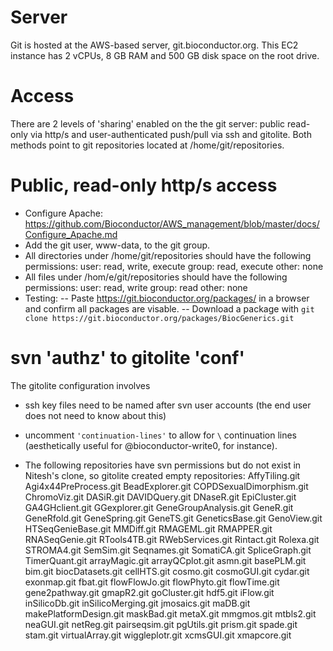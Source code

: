 # Server

Git is hosted at the AWS-based server, git.bioconductor.org. This EC2 instance has 2 vCPUs, 8 GB RAM and 500 GB disk space on the root drive.

# Access

There are 2 levels of 'sharing' enabled on the the git server: public read-only via http/s and user-authenticated push/pull via ssh and gitolite. Both methods point to git repositories located at /home/git/repositories.

# Public, read-only http/s access

- Configure Apache:
https://github.com/Bioconductor/AWS_management/blob/master/docs/Configure_Apache.md
- Add the git user, www-data, to the git group.
- All directories under /home/git/repositories should have the following permissions:
  user: read, write, execute
  group: read, execute
  other: none
- All files under /hom/e/git/repositories should have the following permissions:
  user: read, write
  group: read
  other: none
- Testing:
  -- Paste https://git.bioconductor.org/packages/ in a browser and confirm all packages are visable.
  -- Download a package with `git clone https://git.bioconductor.org/packages/BiocGenerics.git`

# svn 'authz' to gitolite 'conf'

The gitolite configuration involves

- ssh key files need to be named after svn user accounts (the end user
  does not need to know about this)

- uncomment `'continuation-lines'` to allow for `\` continuation lines
  (aesthetically useful for @bioconductor-write0, for instance).

- The following repositories have svn permissions but do not exist in
  Nitesh's clone, so gitolite created empty repositories:
  AffyTiling.git Agi4x44PreProcess.git BeadExplorer.git
  COPDSexualDimorphism.git ChromoViz.git DASiR.git DAVIDQuery.git
  DNaseR.git EpiCluster.git GA4GHclient.git GGexplorer.git
  GeneGroupAnalysis.git GeneR.git GeneRfold.git GeneSpring.git
  GeneTS.git GeneticsBase.git GenoView.git HTSeqGenieBase.git
  MMDiff.git RMAGEML.git RMAPPER.git RNASeqGenie.git RTools4TB.git
  RWebServices.git Rintact.git Rolexa.git STROMA4.git SemSim.git
  Seqnames.git SomatiCA.git SpliceGraph.git TimerQuant.git
  arrayMagic.git arrayQCplot.git asmn.git basePLM.git bim.git
  biocDatasets.git cellHTS.git cosmo.git cosmoGUI.git cydar.git
  exonmap.git fbat.git flowFlowJo.git flowPhyto.git flowTime.git
  gene2pathway.git gmapR2.git goCluster.git hdf5.git iFlow.git
  inSilicoDb.git inSilicoMerging.git jmosaics.git maDB.git
  makePlatformDesign.git maskBad.git metaX.git mmgmos.git mtbls2.git
  neaGUI.git netReg.git pairseqsim.git pgUtils.git prism.git spade.git
  stam.git virtualArray.git wiggleplotr.git xcmsGUI.git xmapcore.git

